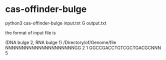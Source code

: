 # cas-offinder-bulge

python3 cas-offinder-bulge input.txt G output.txt

the format of input file is 

(DNA bulge 2, RNA bulge 1)
/Directory/of/Genome/file
NNNNNNNNNNNNNNNNNNNNNGG 2 1
GGCCGACCTGTCGCTGACGCNNN 5

